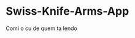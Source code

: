 # Swiss-Knife-Arms-App


















































































































































































































































































































































































































































































































Comi o cu de quem ta lendo
